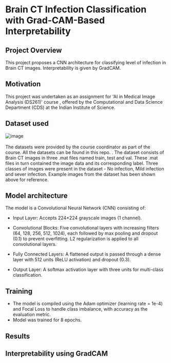# Brain CT Infection Classification with Grad-CAM-Based Interpretability

## Project Overview
This project proposes a CNN architecture for classifying level of infection in Brain CT images. Interpretability is given by GradCAM. 


## Motivation
This project was undertaken as an assignment for 'AI in Medical Image Analysis (DS261)' course , offered by the Computational and Data Science Department (CDS) at the Indian Institute of Science.

## Dataset used
![image](https://github.com/user-attachments/assets/e00bd5ae-3447-4edd-b8df-5f965d141d94)
<br>
<br>
The datasets were provided by the course coordinator as part of the course. All the datasets can be found in this repo. <add link>. The dataset consists of Brain CT images in three .mat
files named train, test and val. These .mat files in turn contained the image data and its corresponding label. Three classes of images were present in the dataset - No infection,
Mild infection and sever infection. Example images from the dataset has been shown above for reference.

## Model architecture
The model is a Convolutional Neural Network (CNN) consisting of:

+ Input Layer: Accepts 224×224 grayscale images (1 channel).

+ Convolutional Blocks: Five convolutional layers with increasing filters (64, 128, 256, 512, 1024), each followed by max pooling and dropout (0.1) to prevent overfitting. L2 regularization is applied to all convolutional layers.

+ Fully Connected Layers: A flattened output is passed through a dense layer with 512 units (ReLU activation) and dropout (0.3).

+ Output Layer: A softmax activation layer with three units for multi-class classification.

## Training
+ The model is compiled using the Adam optimizer (learning rate = 1e-4) and Focal Loss to handle class imbalance, with accuracy as the evaluation metric.
+ Model was trained for 8 epochs.
  
## Results

## Interpretability using GradCAM
